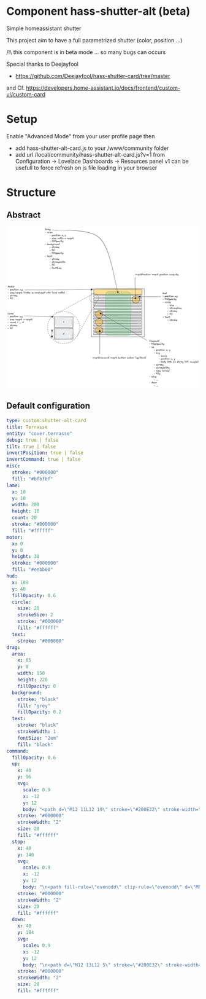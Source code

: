 # Component hass-shutter-alt (beta)

Simple homeassistant shutter

This project aim to have a full parametrized shutter (color, position ...)

/!\ this component is in beta mode ... so many bugs can occurs

Special thanks to Deejayfool
- https://github.com/Deejayfool/hass-shutter-card/tree/master

and Cf. https://developers.home-assistant.io/docs/frontend/custom-ui/custom-card

# Setup

Enable "Advanced Mode" from your user profile page then

- add hass-shutter-alt-card.js to your <config>/www/community folder
- add url /local/community/hass-shutter-alt-card.js?v=1 from Configuration -> Lovelace Dashboards -> Resources panel
  v1 can be usefull to force refresh on js file loading in your browser

# Structure

## Abstract

![](README.png)

## Default configuration

```yaml
type: custom:shutter-alt-card
title: Terrasse
entity: "cover.terrasse"
debug: true | false
tilt: true | false
invertPosition: true | false
invertCommand: true | false
misc: 
  stroke: "#000000"
  fill: "#bfbfbf"
lame: 
  x: 10
  y: 10
  width: 200
  height: 10
  count: 20
  stroke: "#000000"
  fill: "#ffffff"
motor: 
  x: 0
  y: 0
  height: 30
  stroke: "#000000"
  fill: "#eebb00"
hud: 
  x: 180
  y: 40
  fillOpacity: 0.6
  circle: 
    size: 20
    strokeSize: 2
    stroke: "#000000"
    fill: "#ffffff"
  text: 
    stroke: "#000000"
drag:
  area: 
    x: 65
    y: 0
    width: 150
    height: 220
    fillOpacity: 0
  background: 
    stroke: "black"
    fill: "grey"
    fillOpacity: 0.2
  text: 
    stroke: "black"
    strokeWidth: 1
    fontSize: "2em"
    fill: "black"
command: 
  fillOpacity: 0.6
  up: 
    x: 40
    y: 96
    svg: 
      scale: 0.9
      x: -12
      y: 12
      body: "<path d=\"M12 11L12 19\" stroke=\"#200E32\" stroke-width=\"2\" stroke-linecap=\"round\" stroke-linejoin=\"round\"/>\n<path fill-rule=\"evenodd\" clip-rule=\"evenodd\" d=\"M16 11L12 5.00001L8.00001 11L16 11Z\" stroke=\"#200E32\" stroke-width=\"2\" stroke-linecap=\"round\" stroke-linejoin=\"round\"/>\n"
    stroke: "#000000"
    strokeWidth: "2"
    size: 20
    fill: "#ffffff"
  stop: 
    x: 40
    y: 140
    svg: 
      scale: 0.9
      x: -12
      y: 12
      body: "\n<path fill-rule=\"evenodd\" clip-rule=\"evenodd\" d=\"M9 8C8.44772 8 8 8.44772 8 9V15C8 15.5523 8.44772 16 9 16H15C15.5523 16 16 15.5523 16 15V9C16 8.44772 15.5523 8 15 8H9ZM6 9C6 7.34315 7.34315 6 9 6H15C16.6569 6 18 7.34315 18 9V15C18 16.6569 16.6569 18 15 18H9C7.34315 18 6 16.6569 6 15V9Z\" fill=\"#000000\"/>\n"
    stroke: "#000000"
    strokeWidth: "2"
    size: 20
    fill: "#ffffff"
  down: 
    x: 40
    y: 184
    svg: 
      scale: 0.9
      x: -12
      y: 12
      body: "\n<path d=\"M12 13L12 5\" stroke=\"#200E32\" stroke-width=\"2\" stroke-linecap=\"round\" stroke-linejoin=\"round\"/>\n<path fill-rule=\"evenodd\" clip-rule=\"evenodd\" d=\"M8 13L12 19L16 13L8 13Z\" stroke=\"#200E32\" stroke-width=\"2\" stroke-linecap=\"round\" stroke-linejoin=\"round\"/>\n"
    stroke: "#000000"
    strokeWidth: "2"
    size: 20
    fill: "#ffffff"
```
